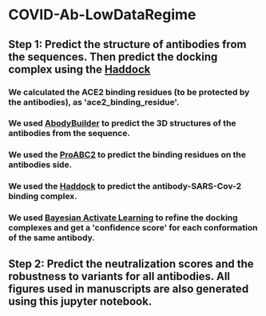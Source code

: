 # COVID-Ab-LowDataRegime

## Step 1: Predict the structure of antibodies from the sequences. Then predict the docking complex using the [Haddock](https://www.bonvinlab.org/software/haddock2.4/manual/)
### We calculated the ACE2 binding residues (to be protected by the antibodies), as 'ace2_binding_residue'.
### We used [AbodyBuilder](https://opig.stats.ox.ac.uk/webapps/sabdab-sabpred/sabpred/abodybuilder/) to predict the 3D structures of the antibodies from the sequence.
### We used the [ProABC2](https://wenmr.science.uu.nl/proabc2/) to predict the binding residues on the antibodies side.
### We used the [Haddock](https://www.bonvinlab.org/software/haddock2.4/manual/) to predict the antibody-SARS-Cov-2 binding complex.
### We used [Bayesian Activate Learning](https://pubmed.ncbi.nlm.nih.gov/32558561/) to refine the docking complexes and get a 'confidence score' for each conformation of the same antibody.

## Step 2: Predict the neutralization scores and the robustness to variants for all antibodies. All figures used in manuscripts are also generated using this jupyter notebook.
### 
